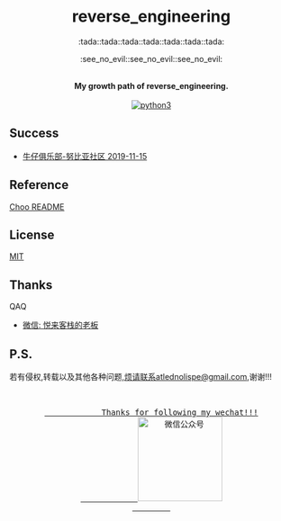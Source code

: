 <h1 align="center">reverse_engineering</h1>

<div align="center">
    <p>:tada::tada::tada::tada::tada::tada::tada:</p>
    <p>:see_no_evil::see_no_evil::see_no_evil:</p>
</div>

<br />

<div align="center">
    <strong>My growth path of reverse_engineering.</strong>
</div>

<br />

<div align="center">
  <!-- python version -->
  <a href="https://docs.python.org/3.7/">
    <img src="https://img.shields.io/badge/python-3-orange.svg?style=for-the-badge&logo=appveyor"
      alt="python3" />
  </a>
</div>

## Success
- [牛仔俱乐部-努比亚社区 2019-11-15](./nubia)

## Reference
[Choo README](https://raw.githubusercontent.com/choojs/choo/master/README.md)

## License
[MIT](https://tldrlegal.com/license/mit-license)

## Thanks
QAQ
- [微信: 悦来客栈的老板](#)

## P.S.
若有侵权,转载以及其他各种问题,烦请联系atlednolispe@gmail.com,谢谢!!!

<span align="center">
    <pre>
        <!-- mp weixin -->
        <a href="http://mp.weixin.qq.com/rr?timestamp=1573802788&src=3&ver=1&signature=2OikRyWJZLA3ts*n-CTg0I8nNwBxmCQt1qBd*rG-WpedXhx*NJ3YTtBQBREkLcIzJA27gEwmzxguBJ8CvThoxOeHeY3-L8dg*XIaZqrbDRg=" align="center">
            Thanks for following my wechat!!!
            <img src="http://mp.weixin.qq.com/rr?timestamp=1573802788&src=3&ver=1&signature=2OikRyWJZLA3ts*n-CTg0I8nNwBxmCQt1qBd*rG-WpedXhx*NJ3YTtBQBREkLcIzJA27gEwmzxguBJ8CvThoxOeHeY3-L8dg*XIaZqrbDRg="
                height="150" width="150"
                alt="微信公众号" />
        </a>
    </pre>
</span>
